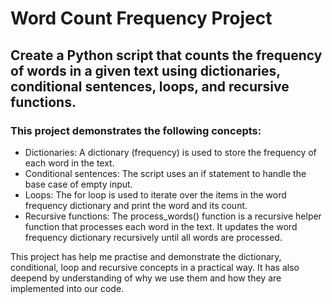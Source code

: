 # Word Count Frequency Project
## Create a Python script that counts the frequency of words in a given text using dictionaries, conditional sentences, loops, and recursive functions.

### This project demonstrates the following concepts:

- Dictionaries: A dictionary (frequency) is used to store the frequency of each word in the text.
- Conditional sentences: The script uses an if statement to handle the base case of empty input.
- Loops: The for loop is used to iterate over the items in the word frequency dictionary and print the word and its count.
- Recursive functions: The process_words() function is a recursive helper function that processes each word in the text. It updates the word frequency dictionary recursively until all words are processed.

This project has help me practise and demonstrate the dictionary, conditional, loop and recursive concepts in a practical way. 
It has also deepend by understanding of why we use them and how they are implemented into our code.

